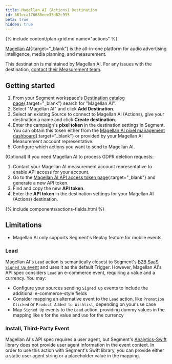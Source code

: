 ```yaml
---
title: Magellan AI (Actions) Destination
id: 661eca176680eee35d82c955
beta: true
hidden: true
---
```


{% include content/plan-grid.md name="actions" %}

[Magellan AI](https://www.magellan.ai/?utm_source=segmentio&utm_medium=docs&utm_campaign=partners){:target="_blank”} is the all-in-one platform for audio advertising intelligence, media planning, and measurement.

This destination is maintained by Magellan AI. For any issues with the destination, [contact their Measurement team](mailto:measurement@magellan.ai).

## Getting started

1. From your Segment workspace's [Destination catalog page](https://app.segment.com/goto-my-workspace/destinations/catalog){:target="_blank”} search for "Magellan AI".
2. Select "Magellan AI" and click **Add Destination**.
3. Select an existing Source to connect to Magellan AI (Actions), give your destination a name and click **Create destination**. 
4. Enter the campaign's **pixel token** in the destination settings in Segment. You can obtain this token either from the [Magellan AI pixel management dashboard](https://app.magellan.ai/navigator/measurement/pixels){:target="_blank"} or provided by your Magellan AI Measurement account representative. 
5. Configure which actions you want to send to Magellan AI.

(Optional) If you need Magellan AI to process GDPR deletion requests:
1. Contact your Magellan AI measurement account representative to enable API access for your account.
2. Go to the [Magellan AI API access token page](https://app.magellan.ai/api_access_tokens){:target="_blank"} and generate a new API token.
3. Find and copy the new **API token**.
4. Enter the **API token** in the destination settings for your Magellan AI (Actions) destination.

{% include components/actions-fields.html %}

## Limitations

* Magellan AI only supports Segment's Replay feature for mobile events.

### Lead

Magellan AI's `Lead` action is semantically closest to Segment's [B2B SaaS `Signed Up` event](/docs/connections/spec/b2b-saas/#signed-up) and uses it as the default Trigger. However, Magellan AI's API spec considers `Lead` an e-commerce event, requiring a value and a currency. You may:
* Configure your sources sending `Signed Up` events to include the additional e-commerce-style fields
* Consider mapping an alternative event to the `Lead` action, like `Promotion Clicked` or `Product Added to Wishlist`, depending on your use case
* Map `Signed Up` events to the `Lead` action, providing dummy values in the mapping like `0` for the value and `USD` for the currency

### Install, Third-Party Event

Magellan AI's API spec requires a user agent, but Segment's [Analytics-Swift](/docs/connections/sources/catalog/libraries/mobile/apple/) library does not provide user agent information in the event context. In order to use this action with Segment's Swift library, you can provide either a static user agent string or a placeholder value in the mapping.

